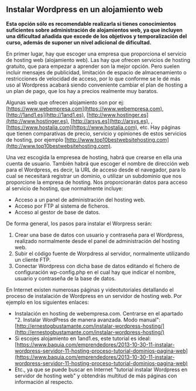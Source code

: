 ## Instalar Wordpress en un alojamiento web

**Esta opción sólo es recomendable realizarla si tienes conocimientos suficientes sobre administración de alojamientos web, ya que incluyen una dificultad añadida que excede de los objetivos y temporalización del curso, además de suponer un nivel adicional de dificultad.**

En primer lugar, hay que escoger una empresa que proporciona el servicio de hosting web \(alojamiento web\). Las hay que ofrecen servicios de hosting gratuito, que para empezar a aprender son la mejor opción. Pero suelen incluir mensajes de publicidad, limitación de espacio de almacenamiento o restricciones de velocidad de acceso, por lo que conforme se le dé más uso al Wordpress acabará siendo conveniente cambiar el plan de hosting a un plan de pago, que los hay a precios realmente muy baratos.

Algunas web que ofrecen alojamiento son por ej: [https://www.webempresa.com](https://www.webempresa.com), [http://1and1.es](http://1and1.es), [http://www.hostinger.es](http://www.hostinger.es), [http://arsys.es](http://arsys.es), , [https://www.hostalia.com](https://www.hostalia.com), etc. Hay páginas que tienen comparativas de precio, servicio y opiniones de estos servicios de hosting, por ejemplo [http://www.top10bestwebsitehosting.com](http://www.top10bestwebsitehosting.com).

Una vez escogida la empresea de hosting, habrá que crearse en ella una cuenta de usuario. También habrá que escoger el nombre de dirección web para el Wordpress, es decir, la URL de acceso desde el navegador, para lo cual se necesitará registrar un dominio, o utilizar un subdominio que nos proporcione la empresa de hosting. Nos proporcionarán datos para acceso al servicio de hosting, que normalmente incluye:

* Acceso a un panel de administración del hosting web.
* Acceso por FTP al sistema de ficheros.
* Acceso al gestor de base de datos.

De forma general, los pasos para instalar el Worpress serán:

1. Crear una base de datos con usuario y contraseña para el Wordpress, realizado normalmente desde el panel de administración del hosting web.
2. Subir el código fuente de Worpdress al servidor, normalmente utilizando un cliente FTP.
3. Conectar Wordpress con dicha base de datos editando el fichero de configuración wp-config.php en el cual hay que indicar el nombre, usuario y contraseña de la base de datos.

En Internet existen numerosas páginas y videotutoriales detallando el proceso de instalación de Wordpress en un servidor de hosting web. Por ejemplo en los siguientes enlaces:

* Instalación en hosting de webempresa.com. Centrarse en el apartado "2. Instalar WordPress de manera avanzada. Modo manual": [http://ernestogbustamante.com/instalar-wordpress-hosting/](http://ernestogbustamante.com/instalar-wordpress-hosting/)
* Si escojes alojamiento en 1and1.es, este tutorial es ideal: [https://www.baquia.com/emprendedores/2013-10-30-11-instalar-wordpress-servidor-11-hosting-proceso-tutorial-dominios-pagina-web](https://www.baquia.com/emprendedores/2013-10-30-11-instalar-wordpress-servidor-11-hosting-proceso-tutorial-dominios-pagina-web)
* Etc., ya que se puede buscar en Internet "tutorial instalar Wordpress en servidor de hosting web" y obtendrás multitud de más páginas con información al respecto.



